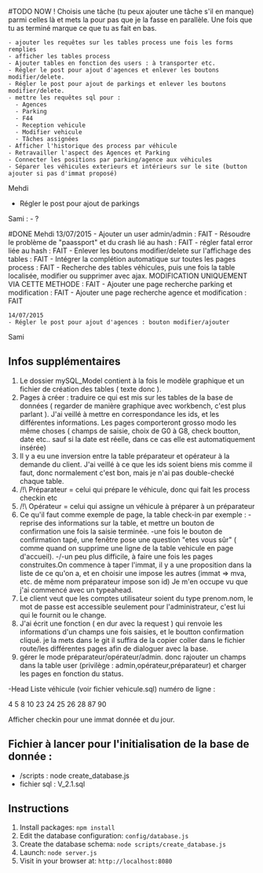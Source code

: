 #TODO NOW !
Choisis une tâche (tu peux ajouter une tâche s'il en manque) parmi celles là et mets la pour pas que je la fasse en parallèle. Une fois que tu as terminé marque ce que tu as fait en bas.


    - ajouter les requêtes sur les tables process une fois les forms remplies
    - afficher les tables process
    - Ajouter tables en fonction des users : à transporter etc.
    - Régler le post pour ajout d'agences et enlever les boutons modifier/delete.
    - Régler le post pour ajout de parkings et enlever les boutons modifier/delete.
    - mettre les requêtes sql pour :
      - Agences
      - Parking
      - F44
      - Reception vehicule
      - Modifier vehicule
      - Tâches assignées
    - Afficher l'historique des process par véhicule
    - Retravailler l'aspect des Agences et Parking
    - Connecter les positions par parking/agence aux véhicules
    - Séparer les véhicules exterieurs et intérieurs sur le site (button ajouter si pas d'immat proposé)


  Mehdi

  - Régler le post pour ajout de parkings

  Sami :
    - ?


#DONE
  Mehdi
    13/07/2015
    - Ajouter un user admin/admin : FAIT
    - Résoudre le problème de "paassport" et du crash lié au hash : FAIT
    - régler fatal error liée au hash  : FAIT
    - Enlever les boutons modifier/delete sur l'affichage des tables : FAIT
    - Intégrer la complétion automatique sur toutes les pages process : FAIT
    - Recherche des tables véhicules, puis une fois la table localisée, modifier ou supprimer avec ajax. MODIFICATION UNIQUEMENT VIA CETTE METHODE : FAIT
    - Ajouter une page recherche parking et modification : FAIT
    - Ajouter une page recherche agence et modification : FAIT

    14/07/2015
    - Régler le post pour ajout d'agences : bouton modifier/ajouter

  Sami




## Infos supplémentaires


1. Le dossier mySQL_Model contient à la fois le modèle graphique et un fichier de création des tables ( texte donc ).
1. Pages à créer : traduire ce qui est mis sur les tables de la base de données ( regarder de manière graphique avec workbench, c'est plus parlant ). J'ai veillé à mettre en correspondance les ids, et les différentes informations. Les pages comporteront grosso modo les même choses ( champs de saisie, choix de G0 à G8, check boutton, date etc.. sauf si la date est réelle, dans ce cas elle est automatiquement insérée)
1. Il y a eu une inversion entre la table préparateur et opérateur à la demande du client. J'ai veillé à ce que les ids soient biens mis comme il faut, donc normalement c'est bon, mais je n'ai pas double-checké chaque table.
1. /!\ Préparateur = celui qui prépare le véhicule, donc qui fait les process checkin etc
1. /!\ Opérateur = celui qui assigne un véhicule à préparer à un préparateur
1. Ce qu'il faut comme exemple de page, la table check-in par exemple :
  -reprise des informations sur la table, et mettre un bouton de confirmation une fois la saisie terminée.
  -une fois le bouton de confirmation tapé, une fenêtre pose une question "etes vous sûr" ( comme quand on supprime une ligne de la table vehicule en page d'accueil).
  -/\-un peu plus difficile, à faire une fois les pages construites.On commence à taper l'immat, il y a une proposition dans la liste de ce qu'on a, et en choisir une impose les autres (immat => mva, etc. de même nom préparateur impose son id) Je m'en occupe vu que j'ai commencé avec un typeahead.
1. Le client veut que les comptes utilisateur soient du type prenom.nom, le mot de passe est accessible seulement pour l'administrateur, c'est lui qui le fournit ou le change.
1. J'ai écrit une fonction ( en dur avec la request ) qui renvoie les informations d'un champs une fois saisies, et le boutton confirmation cliqué. je la mets dans le git il suffira de la copier coller dans le fichier route/les différentes pages afin de dialoguer avec la base.
1. gérer le mode préparateur/opérateur/admin. donc rajouter un champs dans la table user (privilège : admin,opérateur,préparateur) et charger les pages en fonction du status.

-Head Liste véhicule (voir fichier vehicule.sql)
numéro de ligne :

4
5
8
10
23
24
25
26
28
87
90


Afficher checkin pour une immat donnée et du jour.

## Fichier à lancer pour l'initialisation de la base de donnée :

- /scripts  : node create_database.js
- fichier sql : V_2.1.sql

## Instructions

1. Install packages: `npm install`
1. Edit the database configuration: `config/database.js`
1. Create the database schema: `node scripts/create_database.js`
1. Launch: `node server.js`
1. Visit in your browser at: `http://localhost:8080`
